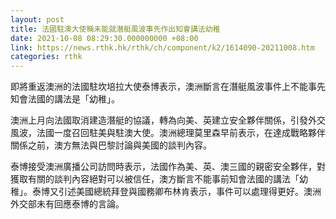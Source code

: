 ```yaml
---
layout: post
title: 法國駐澳大使稱未能就潛艇風波事先作出知會講法幼稚
date: 2021-10-08 08:29:30.000000000 +08:00
link: https://news.rthk.hk/rthk/ch/component/k2/1614090-20211008.htm
categories: rthk
---
```


即將重返澳洲的法國駐坎培拉大使泰博表示，澳洲斷言在潛艇風波事件上不能事先知會法國的講法是「幼稚」。

澳洲上月向法國取消建造潛艇的協議，轉為向美、英建立安全夥伴關係，引發外交風波，法國一度召回駐美與駐澳大使。澳洲總理莫里森早前表示，在達成戰略夥伴關係之前，澳方無法與巴黎討論與美國的談判內容。

泰博接受澳洲廣播公司訪問時表示，法國作為美、英、澳三國的親密安全夥伴，對獲取有關的談判內容絕對可以被信任，澳方斷言不能事前知會法國的講法「幼稚」。泰博又引述美國總統拜登與國務卿布林肯表示，事件可以處理得更好。澳洲外交部未有回應泰博的言論。
